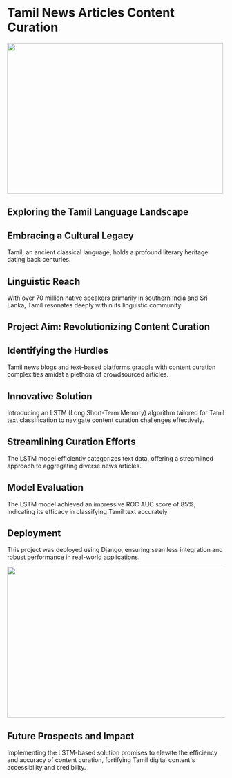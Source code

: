 # Tamil News Articles Content Curation


<img src="https://github.com/santhosh1299/news_tamil_classification/blob/master/tamil_image.jpg" alt="" width="500" height="350">



## Exploring the Tamil Language Landscape

## Embracing a Cultural Legacy
Tamil, an ancient classical language, holds a profound literary heritage dating back centuries.

## Linguistic Reach
With over 70 million native speakers primarily in southern India and Sri Lanka, Tamil resonates deeply within its linguistic community.

## Project Aim: Revolutionizing Content Curation

## Identifying the Hurdles
Tamil news blogs and text-based platforms grapple with content curation complexities amidst a plethora of crowdsourced articles.

## Innovative Solution
Introducing an LSTM (Long Short-Term Memory) algorithm tailored for Tamil text classification to navigate content curation challenges effectively.

## Streamlining Curation Efforts
The LSTM model efficiently categorizes text data, offering a streamlined approach to aggregating diverse news articles.

## Model Evaluation
The LSTM model achieved an impressive ROC AUC score of 85%, indicating its efficacy in classifying Tamil text accurately.

## Deployment
This project was deployed using Django, ensuring seamless integration and robust performance in real-world applications.


<img src="https://github.com/santhosh1299/news_tamil_classification/blob/master/tamil_web_app.png" alt="" width="600" height="350">

## Future Prospects and Impact
Implementing the LSTM-based solution promises to elevate the efficiency and accuracy of content curation, fortifying Tamil digital content's accessibility and credibility.


